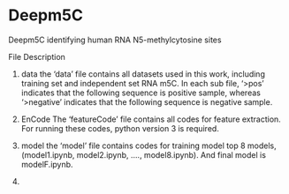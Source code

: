 # Deepm5C
Deepm5C
identifying human RNA N5-methylcytosine sites 

File Description
1.	data the ‘data’ file contains all datasets used in this work, including training set and independent set RNA m5C. 
In each sub file, ‘>pos’ indicates that the following sequence is positive sample, whereas ‘>negative’ indicates that the following sequence is negative sample.

2.	EnCode The ‘featureCode’ file contains all codes for feature extraction. For running these codes, python version 3 is required.
3.	model the ‘model’ file contains codes for training model top 8 models, (model1.ipynb, model2.ipynb, …., model8.ipynb). And final model is modelF.ipynb.
4.

